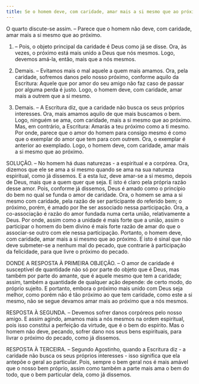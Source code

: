```yaml
---
title: Se o homem deve, com caridade, amar mais a si mesmo que ao próximo
---
```


O quarto discute-se assim. – Parece que o homem não deve, com caridade, amar mais a si mesmo que ao próximo.  

1. – Pois, o objeto principal da caridade é Deus como já se disse. Ora, às vezes, o próximo está mais unido a Deus que nós mesmos. Logo, devemos amá-la, então, mais que a nós mesmos. 

2. Demais. – Evitamos mais o mal aquele a quem mais amamos. Ora, pela caridade, sofremos danos pelo nosso próximo, conforme aquilo da Escritura: Aquele que por amor do seu amigo não faz caso de passar por alguma perda é justo. Logo, o homem deve, com caridade, amar mais a outrem que a si mesmo.  

3. Demais. – A Escritura diz, que a caridade não busca os seus próprios interesses. Ora, mais amamos aquilo de que mais buscamos o bem. Logo, ninguém se ama, com caridade, mais a si mesmo que ao próximo.  Mas, em contrário, a Escritura: Amarás a teu próximo como a ti mesmo. Por onde, parece que o amor do homem para consigo mesmo é como que o exemplar do amor que tem para com outrem. Ora, o exemplar é anterior ao exemplado. Logo, o homem deve, com caridade, amar mais a si mesmo que ao próximo.  

SOLUÇÃO. – No homem há duas naturezas - a espiritual e a corpórea. Ora, dizemos que ele se ama a si mesmo quando se ama na sua natureza espiritual, como já dissemos. E a esta luz, deve amar-se a si mesmo, depois de Deus, mais que a quem quer que seja. E isto é claro pela própria razão desse amor. Pois, conforme já dissemos, Deus é amado como o princípio do bem no qual se funda o amor de caridade. Ora, o homem se ama a si mesmo com caridade, pela razão de ser participante do referido bem; o próximo, porém, é amado por lhe ser associado nessa participação. Ora, a co-associação é razão do amor fundada numa certa união, relativamente a Deus. Por onde, assim como a unidade é mais forte que a união, assim o participar o homem do bem divino é mais forte razão de amar do que o associar-se outro com ele nessa participação. Portanto, o homem deve, com caridade, amar mais a si mesmo que ao próximo. E isto é sinal que não deve submeter-se a nenhum mal do pecado, que contrarie à participação da felicidade, para que livre o próximo do pecado.  

DONDE A RESPOSTA À PRIMEIRA OBJEÇÃO. – O amor de caridade é susceptível de quantidade não só por parte do objeto que é Deus, mas também por parte do amante, que é aquele mesmo que tem a caridade; assim, também a quantidade de qualquer ação depende: de certo modo, do próprio sujeito. E portanto, embora o próximo mais unido com Deus seja melhor, como porém não é tão próximo ao que tem caridade, como este a si mesmo, não se segue devamos amar mais ao próximo que a nós mesmos.  

RESPOSTA À SEGUNDA. – Devemos sofrer danos corpóreos pelo nosso amigo. E assim agindo, amamos mais a nós mesmos na ordem espiritual, pois isso constitui a perfeição da virtude, que é o bem do espírito. Mas o homem não deve, pecando, sofrer dano nos seus bens espirituais, para livrar o próximo do pecado, como já dissemos.  

RESPOSTA À TERCEIRA. – Segundo Agostinho, quando a Escritura diz - a caridade não busca os seus próprios interesses - isso significa que ela antepõe o geral ao particular. Pois, sempre o bem geral nos é mais amável que o nosso bem próprio, assim como também a parte mais ama o bem do todo, que o bem particular dela, como já dissemos.